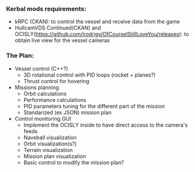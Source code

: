 ### Kerbal mods requirements:
- kRPC (CKAN): to control the vessel and receive data from the game
- HullcamVDS Continued(CKAN) and OCISLY(https://github.com/jrodrigv/OfCourseIStillLoveYou/releases): to obtain live view for the vessel cameras

### The Plan:
- Vessel control (C++?)
  - 3D rotational control with PID loops (rocket + planes?)
  - Thrust control for hovering
- Missions planning 
  - Orbit calculations
  - Performance calculations
  - PID parameters tuning for the different part of the mission
  - Standarized (ex JSON) mission plan 
- Control monitoring GUI
  - Implement the OCISLY inside to have direct access to the camera's feeds
  - Naveball visualization
  - Orbit visualization(s?)
  - Terrain visualization
  - Mission plan visualization
  - Basic control to modify the mission plan?